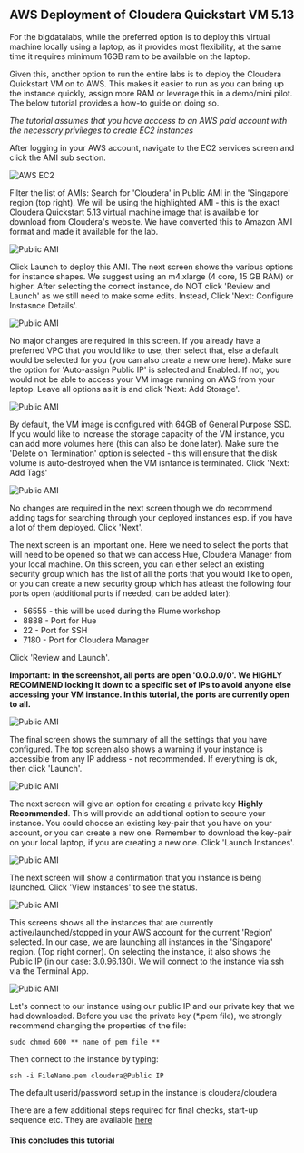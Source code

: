 ## AWS Deployment of Cloudera Quickstart VM 5.13

For the bigdatalabs, while the preferred option is to deploy this virtual machine locally using a laptop, as it provides most flexibility, at the same time it requires minimum 16GB ram to be available on the laptop. 

Given this, another option to run the entire labs is to deploy the Cloudera Quickstart VM on to AWS. This makes it easier to run as you can bring up the instance quickly, assign more RAM or leverage this in a demo/mini pilot. The below tutorial provides a how-to guide on doing so. 

*The tutorial assumes that you have acccess to an AWS paid account with the necessary privileges to create EC2 instances*

After logging in your AWS account, navigate to the EC2 services screen and click the AMI sub section.

![AWS EC2](../images/aws/aws01.jpg)

Filter the list of AMIs: Search for 'Cloudera' in Public AMI in the 'Singapore' region (top right). We will be using the highlighted AMI - this is the exact Cloudera Quickstart 5.13 virtual machine image that is available for download from Cloudera's website. We have converted this to Amazon AMI format and made it available for the lab.

![Public AMI](../images/aws/aws02.jpg)

Click Launch to deploy this AMI. The next screen shows the various options for instance shapes. We suggest using an m4.xlarge (4 core, 15 GB RAM) or higher. After selecting the correct instance, do NOT click 'Review and Launch' as we still need to make some edits. Instead, Click 'Next: Configure Instasnce Details'. 

![Public AMI](../images/aws/aws03.jpg)

No major changes are required in this screen. If you already have a preferred VPC that you would like to use, then select that, else a default would be selected for you (you can also create a new one here).  Make sure the option for 'Auto-assign Public IP' is selected and Enabled. If not, you would not be able to access your VM image running on AWS from your laptop. Leave all options as it is and click 'Next: Add Storage'.

![Public AMI](../images/aws/aws04.jpg)

By default, the VM image is configured with 64GB of General Purpose SSD. If you would like to increase the storage capacity of the VM instance, you can add more volumes here (this can also be done later). Make sure the 'Delete on Termination' option is selected - this will ensure that the disk volume is auto-destroyed when the VM isntance is terminated. Click 'Next: Add Tags'

![Public AMI](../images/aws/aws05.jpg)

No changes are required in the next screen though we do recommend adding tags for searching through your deployed instances esp. if you have a lot of them deployed. Click 'Next'.

The next screen is an important one. Here we need to select the ports that will need to be opened so that we can access Hue, Cloudera Manager from your local machine. On this screen, you can either select an existing security group which has the list of all the ports that you would like to open, or you can create a new security group which has atleast the following four ports open (additional ports if needed, can be added later): 

* 56555 - this will be used during the Flume workshop
* 8888 - Port for Hue
* 22 - Port for SSH
* 7180 - Port for Cloudera Manager

Click 'Review and Launch'.

**Important: In the screenshot, all ports are open '0.0.0.0/0'. We HIGHLY RECOMMEND locking it down to a specific set of IPs to avoid anyone else accessing your VM instance. In this tutorial, the ports are currently open to all.**

![Public AMI](../images/aws/aws06.jpg)

The final screen shows the summary of all the settings that you have configured. The top screen also shows a warning if your instance is accessible from any IP address - not recommended. If everything is ok, then click 'Launch'.

![Public AMI](../images/aws/aws07.jpg)

The next screen will give an option for creating a private key **Highly Recommended**. This will provide an additional option to secure your instance. You could choose an existing key-pair that you have on your account, or you can create a new one. Remember to download the key-pair on your local laptop, if you are creating a new one. Click 'Launch Instances'.

![Public AMI](../images/aws/aws08.jpg)

The next screen will show a confirmation that you instance is being launched. Click 'View Instances' to see the status. 

![Public AMI](../images/aws/aws09.jpg)

This screens shows all the instances that are currently active/launched/stopped in your AWS account for the current 'Region' selected. In our case, we are launching all instances in the 'Singapore' region. (Top right corner). On selecting the instance, it also shows the Public IP (in our case: 3.0.96.130). We will connect to the instance via ssh via the Terminal App.

![Public AMI](../images/aws/aws10.jpg)

Let's connect to our instance using our public IP and our private key that we had downloaded. Before you use the private key (*.pem file), we strongly recommend changing the properties of the file:

	sudo chmod 600 ** name of pem file **

Then connect to the instance by typing:

	ssh -i FileName.pem cloudera@Public IP

The default userid/password setup in the instance is cloudera/cloudera

There are a few additional steps required for final checks, start-up sequence etc. They are available [here](https://github.com/rajatrakesh/bigdatalab/blob/master/01-Setup/Startup.MD)

#### This concludes this tutorial








